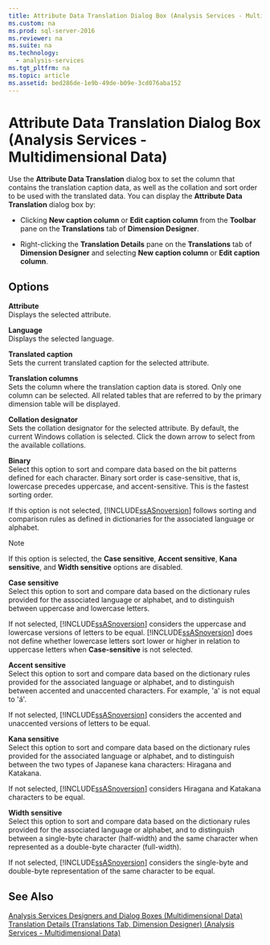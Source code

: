 ```yaml
---
title: Attribute Data Translation Dialog Box (Analysis Services - Multidimensional Data)
ms.custom: na
ms.prod: sql-server-2016
ms.reviewer: na
ms.suite: na
ms.technology: 
  - analysis-services
ms.tgt_pltfrm: na
ms.topic: article
ms.assetid: bed286de-1e9b-49de-b09e-3cd076aba152
---
```

# Attribute Data Translation Dialog Box (Analysis Services - Multidimensional Data)
  Use the **Attribute Data Translation** dialog box to set the column that contains the translation caption data, as well as the collation and sort order to be used with the translated data. You can display the **Attribute Data Translation** dialog box by:  
  
-   Clicking **New caption column** or **Edit caption column** from the **Toolbar** pane on the **Translations** tab of **Dimension Designer**.  
  
-   Right\-clicking the **Translation Details** pane on the **Translations** tab of **Dimension Designer** and selecting **New caption column** or **Edit caption column**.  
  
## Options  
 **Attribute**  
 Displays the selected attribute.  
  
 **Language**  
 Displays the selected language.  
  
 **Translated caption**  
 Sets the current translated caption for the selected attribute.  
  
 **Translation columns**  
 Sets the column where the translation caption data is stored. Only one column can be selected. All related tables that are referred to by the primary dimension table will be displayed.  
  
 **Collation designator**  
 Sets the collation designator for the selected attribute. By default, the current Windows collation is selected. Click the down arrow to select from the available collations.  
  
 **Binary**  
 Select this option to sort and compare data based on the bit patterns defined for each character. Binary sort order is case\-sensitive, that is, lowercase precedes uppercase, and accent\-sensitive. This is the fastest sorting order.  
  
 If this option is not selected, [!INCLUDE[ssASnoversion](../../Token/Other/ssASnoversion_md.md)] follows sorting and comparison rules as defined in dictionaries for the associated language or alphabet.  
  
> [!NOTE]  
>  If this option is selected, the **Case sensitive**, **Accent sensitive**, **Kana sensitive**, and **Width sensitive** options are disabled.  
  
 **Case sensitive**  
 Select this option to sort and compare data based on the dictionary rules provided for the associated language or alphabet, and to distinguish between uppercase and lowercase letters.  
  
 If not selected, [!INCLUDE[ssASnoversion](../../Token/Other/ssASnoversion_md.md)] considers the uppercase and lowercase versions of letters to be equal. [!INCLUDE[ssASnoversion](../../Token/Other/ssASnoversion_md.md)] does not define whether lowercase letters sort lower or higher in relation to uppercase letters when **Case\-sensitive** is not selected.  
  
 **Accent sensitive**  
 Select this option to sort and compare data based on the dictionary rules provided for the associated language or alphabet, and to distinguish between accented and unaccented characters. For example, 'a' is not equal to 'á'.  
  
 If not selected, [!INCLUDE[ssASnoversion](../../Token/Other/ssASnoversion_md.md)] considers the accented and unaccented versions of letters to be equal.  
  
 **Kana sensitive**  
 Select this option to sort and compare data based on the dictionary rules provided for the associated language or alphabet, and to distinguish between the two types of Japanese kana characters: Hiragana and Katakana.  
  
 If not selected, [!INCLUDE[ssASnoversion](../../Token/Other/ssASnoversion_md.md)] considers Hiragana and Katakana characters to be equal.  
  
 **Width sensitive**  
 Select this option to sort and compare data based on the dictionary rules provided for the associated language or alphabet, and to distinguish between a single\-byte character \(half\-width\) and the same character when represented as a double\-byte character \(full\-width\).  
  
 If not selected, [!INCLUDE[ssASnoversion](../../Token/Other/ssASnoversion_md.md)] considers the single\-byte and double\-byte representation of the same character to be equal.  
  
## See Also  
 [Analysis Services Designers and Dialog Boxes &#40;Multidimensional Data&#41;](../../Topics/TopicNameNotContainA/Analysis-Services-Designers-and-Dialog-Boxes--Multidimensional-Data-.md)   
 [Translation Details &#40;Translations Tab, Dimension Designer&#41; &#40;Analysis Services - Multidimensional Data&#41;](../../Topics/TopicNameNotContainA/Translation-Details--Translations-Tab,-Dimension-Designer---Analysis-Services---Multidimensional-Data-.md)  
  
  